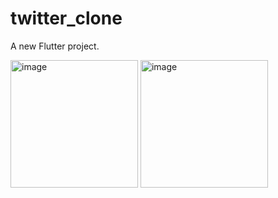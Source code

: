 # twitter_clone

A new Flutter project.

<img width="204" alt="image" src="https://user-images.githubusercontent.com/87171191/218277985-fe514540-b1b3-4695-a04f-1e636574fb10.png">

<img width="204" alt="image" src="https://user-images.githubusercontent.com/87171191/218278028-bee91031-4b71-4383-930c-de0d85f812ea.png">

